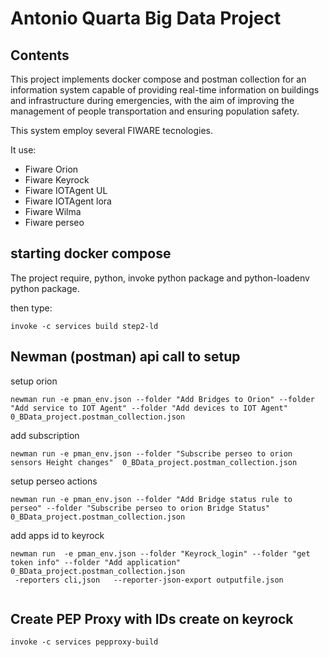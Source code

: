 # Antonio Quarta Big Data Project

## Contents

This project implements docker compose and postman collection
for  an information system capable of providing real-time
information on buildings and infrastructure during emergencies, with the aim of improving the
management of people transportation and ensuring population safety.

This system employ several FIWARE tecnologies.

It use:

- Fiware Orion
- Fiware Keyrock
- Fiware IOTAgent UL
- Fiware IOTAgent lora
- Fiware Wilma
- Fiware perseo

## starting docker compose

The project require, python, invoke python package and python-loadenv python package.

then type:

```
invoke -c services build step2-ld
```


## Newman (postman) api call to setup

setup orion
```
newman run -e pman_env.json --folder "Add Bridges to Orion" --folder "Add service to IOT Agent" --folder "Add devices to IOT Agent" 0_BData_project.postman_collection.json
```

add subscription
```
newman run -e pman_env.json --folder "Subscribe perseo to orion sensors Height changes"  0_BData_project.postman_collection.json
```

setup perseo actions

```
newman run -e pman_env.json --folder "Add Bridge status rule to perseo" --folder "Subscribe perseo to orion Bridge Status"  0_BData_project.postman_collection.json
```


add apps id to keyrock


```
newman run  -e pman_env.json --folder "Keyrock_login" --folder "get token info" --folder "Add application" 0_BData_project.postman_collection.json
 -reporters cli,json   --reporter-json-export outputfile.json 
 
```
## Create PEP Proxy with IDs create on keyrock


```
invoke -c services pepproxy-build
```